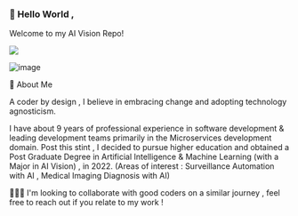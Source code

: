 ### 👋 Hello World ,

Welcome to my AI Vision Repo!


![](https://komarev.com/ghpvc/?username=Radhika-Keni&color=yellow)

![image](https://github.com/Radhika-Keni/Radhika-Keni/assets/68383273/413c7b24-a71b-4b5d-b5c5-f21d7f7e350e)




💁 About Me

A coder by design , I believe in embracing change and adopting technology agnosticism.

I have about 9 years of professional experience in software development & leading development teams primarily in the Microservices development domain. Post this stint , I decided to pursue higher education and obtained a Post Graduate Degree in Artificial Intelligence & Machine Learning (with a Major in AI Vision) , in 2022. (Areas of interest :  Surveillance Automation with AI , Medical Imaging Diagnosis with AI)


👯👯👯
I'm looking to collaborate with good coders on a similar journey , feel free to reach out if you relate to my work !


<!--
**Radhika-Keni/Radhika-Keni** is a ✨ _special_ ✨ repository because its `README.md` (this file) appears on your GitHub profile.

Here are some ideas to get you started:

- 🔭 I’m currently working on ...
- 🌱 I’m currently learning ...
- 👯 I’m looking to collaborate on ...
- 🤔 I’m looking for help with ...
- 💬 Ask me about ...
- 📫 How to reach me: ...
- 😄 Pronouns: ...
- ⚡ Fun fact: ...
-->

